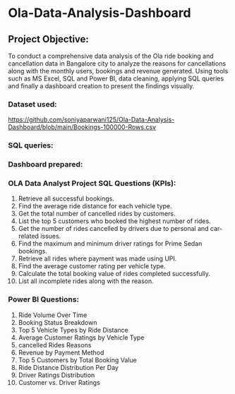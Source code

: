 # Ola-Data-Analysis-Dashboard

## Project Objective:
To conduct a comprehensive data analysis of the Ola ride booking and cancellation data in Bangalore city to analyze the reasons for cancellations along with the monthly users, bookings and revenue generated. Using tools such as MS Excel, SQL and Power BI, data cleaning, applying SQL queries and finally a dashboard creation to present the findings visually.

### Dataset used:
https://github.com/soniyaparwani125/Ola-Data-Analysis-Dashboard/blob/main/Bookings-100000-Rows.csv

### SQL queries:

### Dashboard prepared:


### OLA Data Analyst Project SQL Questions (KPIs):
1. Retrieve all successful bookings.
2. Find the average ride distance for each vehicle type. 
3. Get the total number of cancelled rides by customers.
4. List the top 5 customers who booked the highest number of rides.
5. Get the number of rides cancelled by drivers due to personal and car-related issues. 
6. Find the maximum and minimum driver ratings for Prime Sedan bookings. 
7. Retrieve all rides where payment was made using UPI. 
8. Find the average customer rating per vehicle type.
9. Calculate the total booking value of rides completed successfully.
10. List all incomplete rides along with the reason.

### Power BI Questions: 

1. Ride Volume Over Time 
2. Booking Status Breakdown 
3. Top 5 Vehicle Types by Ride Distance 
4. Average Customer Ratings by Vehicle Type 
5. cancelled Rides Reasons 
6. Revenue by Payment Method 
7. Top 5 Customers by Total Booking Value 
8. Ride Distance Distribution Per Day 
9. Driver Ratings Distribution 
10. Customer vs. Driver Ratings


